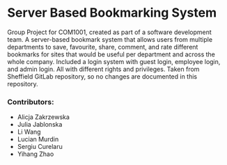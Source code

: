 # Server Based Bookmarking System
Group Project for COM1001, created as part of a software development team. A server-based bookmark system that allows users from multiple departments to save, favourite, share, comment, and rate different bookmarks for sites that would be useful per department and across the whole company. Included a login system with guest login, employee login, and admin login. All with different rights and privileges. Taken from Sheffield GitLab repository, so no changes are documented in this repository.
### Contributors:
- Alicja Zakrzewska
- Julia Jablonska
- Li Wang
- Lucian Murdin
- Sergiu Curelaru
- Yihang Zhao
